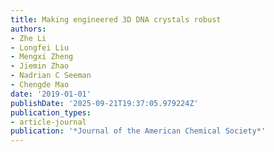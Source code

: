 ```yaml
---
title: Making engineered 3D DNA crystals robust
authors:
- Zhe Li
- Longfei Liu
- Mengxi Zheng
- Jiemin Zhao
- Nadrian C Seeman
- Chengde Mao
date: '2019-01-01'
publishDate: '2025-09-21T19:37:05.979224Z'
publication_types:
- article-journal
publication: '*Journal of the American Chemical Society*'
---
```


